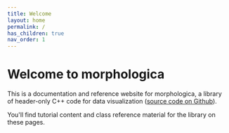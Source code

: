 ```yaml
---
title: Welcome
layout: home
permalink: /
has_children: true
nav_order: 1
---
```

# Welcome to morphologica

This is a documentation and reference website for
morphologica, a library of header-only C++ code for data visualization  ([source code on Github](https://github.com/ABRG-Models/morphologica)).

You'll find tutorial content and class reference material for the library on these pages.
